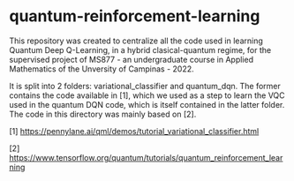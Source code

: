 # quantum-reinforcement-learning

This repository was created to centralize all the code used in learning Quantum Deep Q-Learning, in a hybrid clasical-quantum regime, for the supervised project of MS877 - an undergraduate course in Applied Mathematics of the Unversity of Campinas - 2022.

It is split into 2 folders: variational_classifier and quantum_dqn. The former contains the code available in [1], which we used as a step to learn the VQC used in the quantum DQN code, which is itself contained in the latter folder. The code in this directory was mainly based on [2].

[1] https://pennylane.ai/qml/demos/tutorial_variational_classifier.html

[2] https://www.tensorflow.org/quantum/tutorials/quantum_reinforcement_learning
